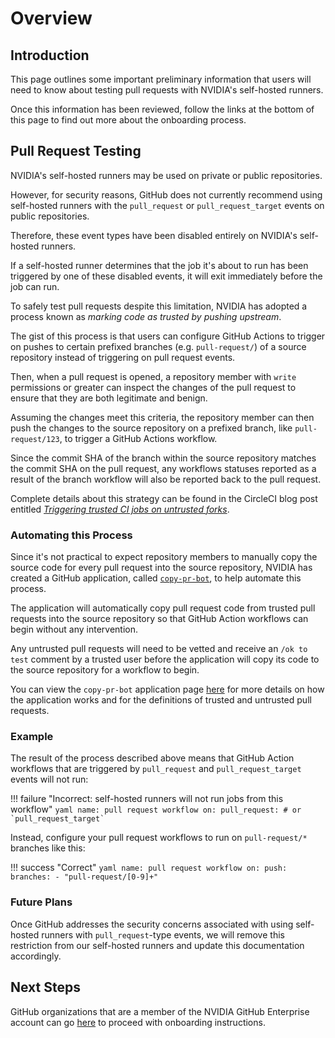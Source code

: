 # Overview

## Introduction

This page outlines some important preliminary information that users will need to know about testing pull requests with NVIDIA's self-hosted runners.

Once this information has been reviewed, follow the links at the bottom of this page to find out more about the onboarding process.

## Pull Request Testing

NVIDIA's self-hosted runners may be used on private or public repositories.

However, for security reasons, GitHub does not currently recommend using self-hosted runners with the `pull_request` or `pull_request_target` events on public repositories.

Therefore, these event types have been disabled entirely on NVIDIA's self-hosted runners.

If a self-hosted runner determines that the job it's about to run has been triggered by one of these disabled events, it will exit immediately before the job can run.

To safely test pull requests despite this limitation, NVIDIA has adopted a process known as _marking code as trusted by pushing upstream_.

The gist of this process is that users can configure GitHub Actions to trigger on pushes to certain prefixed branches (e.g. `pull-request/`) of a source repository instead of triggering on pull request events.

Then, when a pull request is opened, a repository member with `write` permissions or greater can inspect the changes of the pull request to ensure that they are both legitimate and benign.

Assuming the changes meet this criteria, the repository member can then push the changes to the source repository on a prefixed branch, like `pull-request/123`, to trigger a GitHub Actions workflow.

Since the commit SHA of the branch within the source repository matches the commit SHA on the pull request, any workflows statuses reported as a result of the branch workflow will also be reported back to the pull request.

Complete details about this strategy can be found in the CircleCI blog post entitled [_Triggering trusted CI jobs on untrusted forks_](https://circleci.com/blog/triggering-trusted-ci-jobs-on-untrusted-forks/).

### Automating this Process

Since it's not practical to expect repository members to manually copy the source code for every pull request into the source repository, NVIDIA has created a GitHub application, called [`copy-pr-bot`](../apps/copy-pr-bot/index.md), to help automate this process.

The application will automatically copy pull request code from trusted pull requests into the source repository so that GitHub Action workflows can begin without any intervention.

Any untrusted pull requests will need to be vetted and receive an `/ok to test` comment by a trusted user before the application will copy its code to the source repository for a workflow to begin.

You can view the `copy-pr-bot` application page [here](../apps/copy-pr-bot/index.md) for more details on how the application works and for the definitions of trusted and untrusted pull requests.

### Example

The result of the process described above means that GitHub Action workflows that are triggered by `pull_request` and `pull_request_target` events will not run:

<!-- prettier-ignore-start -->
!!! failure "Incorrect: self-hosted runners will not run jobs from this workflow"
    ``` yaml
    name: pull request workflow
    on:
      pull_request: # or `pull_request_target`
    ```
<!-- prettier-ignore-end -->

Instead, configure your pull request workflows to run on `pull-request/*` branches like this:

<!-- prettier-ignore-start -->
!!! success "Correct"
    ``` yaml
    name: pull request workflow
    on:
      push:
        branches:
          - "pull-request/[0-9]+"
    ```
<!-- prettier-ignore-end -->

### Future Plans

Once GitHub addresses the security concerns associated with using self-hosted runners with `pull_request`-type events, we will remove this restriction from our self-hosted runners and update this documentation accordingly.

## Next Steps

GitHub organizations that are a member of the NVIDIA GitHub Enterprise account can go [here](./nvidia.md) to proceed with onboarding instructions.